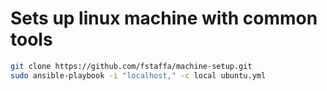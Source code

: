 # Sets up linux machine with common tools

```bash
git clone https://github.com/fstaffa/machine-setup.git
sudo ansible-playbook -i "localhost," -c local ubuntu.yml
```
